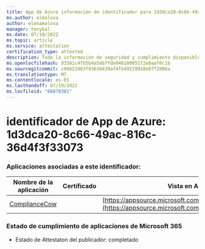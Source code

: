 ```yaml
---
title: App de Azure información de identificador para 1d3dca20-8c66-49ac-816c-36d4f3f33073
ms.author: elmalova
author: elenamalova
manager: tonybal
ms.date: 07/19/2022
ms.topic: article
ms.service: attestation
certification_type: attested
description: Toda la información de seguridad y cumplimiento disponible para 1d3dca20-8c66-49ac-816c-36d4f3f33073.
ms.openlocfilehash: 93581c4fb5b4a5eb7fde946100051f2e8aaf6c1b
ms.sourcegitcommit: c98623463f83636439af4fb49219918e87f2086a
ms.translationtype: MT
ms.contentlocale: es-ES
ms.lasthandoff: 07/19/2022
ms.locfileid: "66870381"
---
```

# <a name="azure-app-id-1d3dca20-8c66-49ac-816c-36d4f3f33073"></a>identificador de App de Azure: 1d3dca20-8c66-49ac-816c-36d4f3f33073


### <a name="apps-associated-with-this-id"></a>Aplicaciones asociadas a este identificador:
| **Nombre de la aplicación** | **Certificado** | **Vista en AppSource** |
|--------------|---------------|-----------------------|
| [ComplianceCow](../forward/WA200004247.md) |  | [https://appsource.microsoft.com/product/office/WA200004247](https://appsource.microsoft.com/product/office/WA200004247) |

### <a name="microsoft-365-app-compliance-status"></a>Estado de cumplimiento de aplicaciones de Microsoft 365
- Estado de Attestaton del publicador: completado
